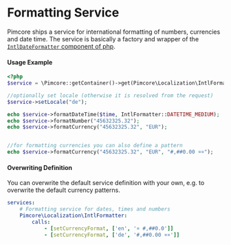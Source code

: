 # Formatting Service

Pimcore ships a service for international formatting of numbers, currencies and date time. The service is basically a 
factory and wrapper of the [`IntlDateFormatter` component of php](http://php.net/manual/de/class.intldateformatter.php).
  
#### Usage Example
 
```php
<?php
$service = \Pimcore::getContainer()->get(Pimcore\Localization\IntlFormatter::class);

//optionally set locale (otherwise it is resolved from the request)
$service->setLocale("de");

echo $service->formatDateTime($time, IntlFormatter::DATETIME_MEDIUM);
echo $service->formatNumber("45632325.32");
echo $service->formatCurrency("45632325.32", "EUR");


//for formatting currencies you can also define a pattern
echo $service->formatCurrency("45632325.32", "EUR", "#,##0.00 ¤¤");
```

#### Overwriting Definition

You can overwrite the default service definition with your own, e.g. to overwrite the default currency patterns. 

```yml
services:
    # Formatting service for dates, times and numbers
    Pimcore\Localization\IntlFormatter:
        calls:
            - [setCurrencyFormat, ['en', '¤ #,##0.0']]
            - [setCurrencyFormat, ['de', '#,##0.00 ¤¤']]
```
